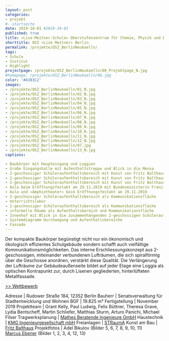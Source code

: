 ```yaml
---
layout: post
categories:
- projekt
#- startseite
date: 2019-10-01 #2019-10-01
published: true
title: »Lise-Meitner-Schule« Oberstufenzentrum für Chemie, Physik und Biologie in Berlin Neukölln
shorttitle: OSZ »Lise Meitner« Berlin
permalink: /projekte/OSZ_BerlinNeukoelln/
tags: 
- Schule
- Institut
- Highlight
projectpage: /projekte/OSZ_BerlinNeukoelln/00_Projektpage_N.jpg
#homepage: /projekte/OSZ_BerlinNeukoelln/06.jpg
color: '#4383C2'
images:
- /projekte/OSZ_BerlinNeukoelln/01_N.jpg
- /projekte/OSZ_BerlinNeukoelln/02_N.jpg
- /projekte/OSZ_BerlinNeukoelln/03_N.jpg
- /projekte/OSZ_BerlinNeukoelln/04_N.jpg
- /projekte/OSZ_BerlinNeukoelln/05_N.jpg
- /projekte/OSZ_BerlinNeukoelln/06_N.jpg
- /projekte/OSZ_BerlinNeukoelln/07_N.jpg
- /projekte/OSZ_BerlinNeukoelln/08_N.jpg
- /projekte/OSZ_BerlinNeukoelln/09_N.jpg
- /projekte/OSZ_BerlinNeukoelln/10_N.jpg
- /projekte/OSZ_BerlinNeukoelln/11_N.jpg
- /projekte/OSZ_BerlinNeukoelln/12_N.jpg
- /projekte/OSZ_BerlinNeukoelln/07.jpg
- /projekte/OSZ_BerlinNeukoelln/13_N.jpg
captions:

- Baukörper mit Haupteingang und Loggien
- Große Eingangshalle mit Aufenthaltstreppe und Blick in die Mensa
- 2-geschossiger Schüleraufenthaltsbereich mit Kunst von Fritz Balthaus
- 2-geschossiger Schüleraufenthaltsbereich mit Kunst von Fritz Balthaus
- 2-geschossiger Schüleraufenthaltsbereich mit Kunst von Fritz Balthaus
- Aula beim Eröffnungsfestakt am 29.11.2019 mit Bundesministerin Franziska Giffey
- Aula und »Amphietheater« beim Eröffnungsfestakt am 29.11.2019
- 2-geschossiger Schüleraufenthaltsbereich als Kommunikationsfläche
- Unterrichtslabor
- 2-geschossiger Schüleraufenthaltsbereich als Kommunikationsfläche 
- informelle Räume als Aufenthaltsbereich und Kommunikationsfläche 
- Innenhof mit Blick in die zusammenhängenden 2-geschossigen Schüleraufenthaltsbereiche
- Systemdiagramm Durchwegung und Aufenthaltsbereiche
- Fassade
---
```


Der kompakte Baukörper begünstigt nicht nur ein ökonomisch und ökologisch effizientes Schulgebäude sondern schafft auch vielfältige Kommunikationsmöglichkeiten. Das interne Erschliessungskonzept aus 2-geschossigen, miteinander verbundenen Lufträumen, die sich spiralförmig über die Geschosse anordnen, verstärkt diese Qualität. Die Verlängerung der Lufträume zur Gebäudeaußenseite bildet auf jeder Etage eine Loggia als optischen Kontrapunkt zur, durch Lisenen gegliederten, hinterlüfteten Metallfassade.

[\>> Wettbewerb](../projekte/WBW_OSZ_BerlinNeukoelln/)

Adresse					|		Rudower Straße 184, 12352 Berlin
Bauherr					|		Senatsverwaltung für Stadtentwicklung und Wohnen
BGF						|		19.825 m²
Fertigstellung			|		November 2019
Projektteam				|		Grant Kelly, Paul Ludwig, Felix Büttner, Theresa Grave, <br /> Lydia Bentscheff, Martin Schliefer, Matthias Sturm, Arturo Panichi, Michael Filser
Tragwerksplanung		|		[Mathes Beratende Ingenieure GmbH](http://www.ming.de)
Haustechnik				|		[KMG Ingenieurgesellschaft mbH](https://www.kmg-koeln.de)
Freianlagen				|		[STRaumA](https://www.strauma.com)
Kunst am Bau 			|		[Fritz Balthaus](http://www.balthaus.org)
Projektfotos			|		Adel Bikulov (Bilder 5, 6, 7, 8, 9, 10, 11) <br /> [Marcus Ebener](http://www.marcus-ebener.de) (Bilder 1, 2, 3, 4, 12, 13)